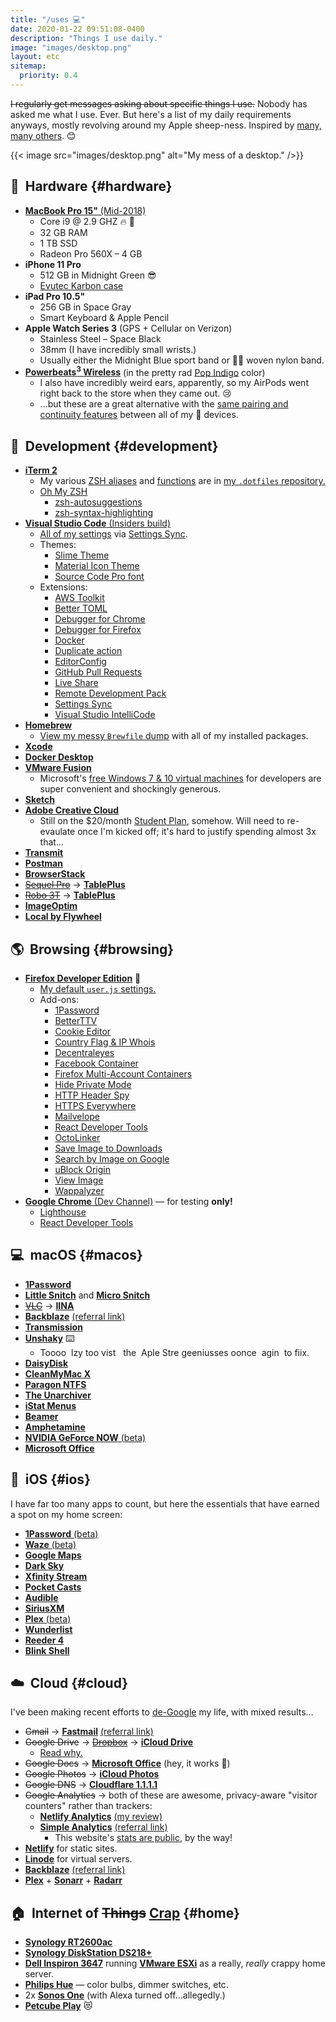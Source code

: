 ```yaml
---
title: "/uses 💻"
date: 2020-01-22 09:51:08-0400
description: "Things I use daily."
image: "images/desktop.png"
layout: etc
sitemap:
  priority: 0.4
---
```


~~I regularly get messages asking about specific things I use.~~ Nobody has asked me what I use. Ever. But here's a list of my daily requirements anyways, mostly revolving around my Apple sheep-ness. Inspired by [many, many others](https://uses.tech/). 😊

{{< image src="images/desktop.png" alt="My mess of a desktop." />}}

## 🍎&nbsp; Hardware {#hardware}

- [**MacBook Pro 15"** (Mid-2018)](https://browser.geekbench.com/v5/cpu/1074682)
  - Core i9 @ 2.9 GHZ 🔥 🚒
  - 32 GB RAM
  - 1 TB SSD
  - Radeon Pro 560X – 4 GB
- **iPhone 11 Pro**
  - 512 GB in Midnight Green 😎
  - [Evutec Karbon case](https://evutec.com/collections/all-iphone-11-cases/products/evutec-karbon-iphone-11-pro-5-8-inch-unique-hard-smooth-heavy-duty-phone-case-cover-real-aramid-fiber-strong-protective-slim-1-6mm-durable-black-afix-free-vent-mount)
- **iPad Pro 10.5"**
  - 256 GB in Space Gray
  - Smart Keyboard & Apple Pencil
- **Apple Watch Series 3** (GPS + Cellular on Verizon)
  - Stainless Steel – Space Black
  - 38mm (I have incredibly small wrists.)
  - Usually either the Midnight Blue sport band or 🏳️‍🌈 woven nylon band.
- [**Powerbeats<sup>3</sup> Wireless**](https://www.beatsbydre.com/earphones/powerbeats3-wireless) (in the pretty rad [Pop Indigo](https://www.apple.com/shop/product/MREQ2LL/A/powerbeats3-wireless-earphones-beats-pop-collection-pop-indigo) color)
  - I also have incredibly weird ears, apparently, so my AirPods went right back to the store when they came out. 😢
  - ...but these are a great alternative with the [same pairing and continuity features](https://www.soundguys.com/how-does-apple-w1-chip-work-21049/) between all of my 🍎 devices.

## 💾&nbsp; Development {#development}

- [**iTerm 2**](https://iterm2.com/)
  - My various [ZSH aliases](https://github.com/jakejarvis/dotfiles/blob/master/zsh/aliases.zsh) and [functions](https://github.com/jakejarvis/dotfiles/blob/master/zsh/functions.zsh) are in [my `.dotfiles` repository.](https://github.com/jakejarvis/dotfiles)
  - [Oh My ZSH](https://ohmyz.sh/)
    - [zsh-autosuggestions](https://github.com/zsh-users/zsh-autosuggestions)
    - [zsh-syntax-highlighting](https://github.com/zsh-users/zsh-syntax-highlighting)
- [**Visual Studio Code** (Insiders build)](https://code.visualstudio.com/insiders/)
  - [All of my settings](https://gist.github.com/jakejarvis/80a04530e0142ff5b7b77c92d5c6f526) via [Settings Sync](https://marketplace.visualstudio.com/items?itemName=Shan.code-settings-sync).
  - Themes:
    - [Slime Theme](https://marketplace.visualstudio.com/items?itemName=smlombardi.slime)
    - [Material Icon Theme](https://marketplace.visualstudio.com/items?itemName=PKief.material-icon-theme)
    - [Source Code Pro font](https://github.com/adobe-fonts/source-code-pro)
  - Extensions:
    - [AWS Toolkit](https://marketplace.visualstudio.com/items?itemName=AmazonWebServices.aws-toolkit-vscode)
    - [Better TOML](https://marketplace.visualstudio.com/items?itemName=bungcip.better-toml)
    - [Debugger for Chrome](https://marketplace.visualstudio.com/items?itemName=msjsdiag.debugger-for-chrome)
    - [Debugger for Firefox](https://marketplace.visualstudio.com/items?itemName=firefox-devtools.vscode-firefox-debug)
    - [Docker](https://marketplace.visualstudio.com/items?itemName=ms-azuretools.vscode-docker)
    - [Duplicate action](https://marketplace.visualstudio.com/items?itemName=mrmlnc.vscode-duplicate)
    - [EditorConfig](https://marketplace.visualstudio.com/items?itemName=EditorConfig.EditorConfig)
    - [GitHub Pull Requests](https://marketplace.visualstudio.com/items?itemName=GitHub.vscode-pull-request-github)
    - [Live Share](https://marketplace.visualstudio.com/items?itemName=MS-vsliveshare.vsliveshare)
    - [Remote Development Pack](https://marketplace.visualstudio.com/items?itemName=ms-vscode-remote.vscode-remote-extensionpack)
    - [Settings Sync](https://marketplace.visualstudio.com/items?itemName=Shan.code-settings-sync)
    - [Visual Studio IntelliCode](https://marketplace.visualstudio.com/items?itemName=VisualStudioExptTeam.vscodeintellicode)
- [**Homebrew**](https://brew.sh/)
  - [View my messy `Brewfile` dump](https://github.com/jakejarvis/dotfiles/blob/master/Brewfile) with all of my installed packages.
- [**Xcode**](https://developer.apple.com/xcode/)
- [**Docker Desktop**](https://www.docker.com/products/docker-desktop)
- [**VMware Fusion**](https://www.vmware.com/products/fusion.html)
  - Microsoft's [free Windows 7 & 10 virtual machines](https://developer.microsoft.com/en-us/microsoft-edge/tools/vms/) for developers are super convenient and shockingly generous.
- [**Sketch**](https://www.sketch.com/)
- [**Adobe Creative Cloud**](https://www.adobe.com/creativecloud.html)
  - Still on the \$20/month [Student Plan](https://www.adobe.com/creativecloud/buy/students.html), somehow. Will need to re-evaulate once I'm kicked off; it's hard to justify spending almost 3x that...
- [**Transmit**](https://panic.com/transmit/)
- [**Postman**](https://www.getpostman.com/)
- [**BrowserStack**](https://www.browserstack.com/)
- [~~Sequel Pro~~](https://www.sequelpro.com/) → [**TablePlus**](https://tableplus.com/)
- [~~Robo 3T~~](https://robomongo.org/) → [**TablePlus**](https://tableplus.com/)
- [**ImageOptim**](https://imageoptim.com/mac)
- [**Local by Flywheel**](https://localbyflywheel.com/)

## 🌎&nbsp; Browsing {#browsing}

- [**Firefox Developer Edition**](https://www.mozilla.org/en-US/firefox/developer/) 🦊
  - [My default `user.js` settings.](https://github.com/jakejarvis/dotfiles/blob/master/firefox/user.js)
  - Add-ons:
    - [1Password](https://1password.com/browsers/firefox/)
    - [BetterTTV](https://addons.mozilla.org/en-US/firefox/addon/betterttv/)
    - [Cookie Editor](https://addons.mozilla.org/en-US/firefox/addon/cookie-editor/)
    - [Country Flag & IP Whois](https://addons.mozilla.org/en-US/firefox/addon/country-flags-ip-whois/)
    - [Decentraleyes](https://addons.mozilla.org/en-US/firefox/addon/decentraleyes/)
    - [Facebook Container](https://addons.mozilla.org/en-US/firefox/addon/facebook-container/)
    - [Firefox Multi-Account Containers](https://addons.mozilla.org/en-US/firefox/addon/multi-account-containers/)
    - [Hide Private Mode](https://addons.mozilla.org/en-US/firefox/addon/hide-private-mode/)
    - [HTTP Header Spy](https://addons.mozilla.org/en-US/firefox/addon/http-header-spy/)
    - [HTTPS Everywhere](https://addons.mozilla.org/en-US/firefox/addon/https-everywhere/)
    - [Mailvelope](https://addons.mozilla.org/en-US/firefox/addon/mailvelope/)
    - [React Developer Tools](https://addons.mozilla.org/en-US/firefox/addon/react-devtools/)
    - [OctoLinker](https://addons.mozilla.org/en-US/firefox/addon/octolinker/)
    - [Save Image to Downloads](https://addons.mozilla.org/en-US/firefox/addon/save-image-2-downloads/)
    - [Search by Image on Google](https://addons.mozilla.org/en-US/firefox/addon/search-by-image-on-google/)
    - [uBlock Origin](https://addons.mozilla.org/en-US/firefox/addon/ublock-origin/)
    - [View Image](https://addons.mozilla.org/en-US/firefox/addon/view-image/)
    - [Wappalyzer](https://addons.mozilla.org/en-US/firefox/addon/wappalyzer/)
- [**Google Chrome** (Dev Channel)](https://www.google.com/chrome/browser/?extra=devchannel) — for testing **only!**
  - [Lighthouse](https://chrome.google.com/webstore/detail/lighthouse/blipmdconlkpinefehnmjammfjpmpbjk?h1=en)
  - [React Developer Tools](https://chrome.google.com/webstore/detail/react-developer-tools/fmkadmapgofadopljbjfkapdkoienihi?hl=en)

## 💻&nbsp; macOS {#macos}

- [**1Password**](https://1password.com/)
- [**Little Snitch**](https://www.obdev.at/products/littlesnitch/index.html) and [**Micro Snitch**](https://www.obdev.at/products/microsnitch/index.html)
- [~~VLC~~](https://www.videolan.org/vlc/index.html) → [**IINA**](https://iina.io/)
- [**Backblaze**](https://www.backblaze.com/) [(referral link)](https://secure.backblaze.com/r/00x84e)
- [**Transmission**](https://transmissionbt.com/)
- [**Unshaky**](https://unshaky.nestederror.com/) ⌨️
  - Toooo &nbsp;lzy too vist &nbsp;&nbsp;the&nbsp; Aple Stre geeniusses oonce &nbsp;agin&nbsp; to fiix.
- [**DaisyDisk**](https://daisydiskapp.com/)
- [**CleanMyMac X**](https://macpaw.com/cleanmymac)
- [**Paragon NTFS**](https://www.paragon-software.com/us/home/ntfs-mac/#)
- [**The Unarchiver**](https://theunarchiver.com/)
- [**iStat Menus**](https://bjango.com/mac/istatmenus/)
- [**Beamer**](https://beamer-app.com/)
- [**Amphetamine**](https://roaringapps.com/app/amphetamine)
- [**NVIDIA GeForce NOW** (beta)](https://www.nvidia.com/en-us/geforce-now/)
- [**Microsoft Office**](https://products.office.com/en-us/mac/microsoft-office-for-mac)

## 📱&nbsp; iOS {#ios}

I have far too many apps to count, but here the essentials that have earned a spot on my home screen:

- [**1Password** (beta)](https://apps.apple.com/us/app/1password-password-manager/id568903335)
- [**Waze** (beta)](https://apps.apple.com/us/app/waze-navigation-live-traffic/id323229106)
- [**Google Maps**](https://apps.apple.com/us/app/google-maps-transit-food/id585027354)
- [**Dark Sky**](https://apps.apple.com/us/app/dark-sky-weather/id517329357)
- [**Xfinity Stream**](https://apps.apple.com/us/app/xfinity-stream/id731629156)
- [**Pocket Casts**](https://apps.apple.com/us/app/pocket-casts/id414834813)
- [**Audible**](https://apps.apple.com/us/app/audible-audiobooks-originals/id379693831)
- [**SiriusXM**](https://apps.apple.com/us/app/siriusxm-music-comedy-sports/id317951436)
- [**Plex** (beta)](https://apps.apple.com/us/app/plex-movies-tv-music-more/id383457673)
- [**Wunderlist**](https://apps.apple.com/us/app/wunderlist-to-do-list-tasks/id406644151)
- [**Reeder 4**](https://apps.apple.com/us/app/reeder-4/id1449412357)
- [**Blink Shell**](https://apps.apple.com/us/app/blink-shell-mosh-ssh-client/id1156707581)

## ☁️&nbsp; Cloud {#cloud}

I've been making recent efforts to [de-Google](https://www.reddit.com/r/degoogle/) my life, with mixed results...

- ~~Gmail~~ → [**Fastmail**](https://www.fastmail.com/) [(referral link)](https://ref.fm/u20274504)
- ~~Google Drive~~ → [~~Dropbox~~](https://www.dropbox.com/) → [**iCloud Drive**](https://www.icloud.com/iclouddrive)
  - [Read why.](/notes/dropping-dropbox/)
- ~~Google Docs~~ → [**Microsoft Office**](https://products.office.com/en-us/mac/microsoft-office-for-mac) (hey, it works 🤷)
- ~~Google Photos~~ → [**iCloud Photos**](https://www.icloud.com/photos/)
- ~~Google DNS~~ → [**Cloudflare 1.1.1.1**](https://1.1.1.1/)
- ~~Google Analytics~~ → both of these are awesome, privacy-aware "visitor counters" rather than trackers:
  - [**Netlify Analytics**](https://www.netlify.com/products/analytics/) [(my review)](/notes/netlify-analytics-review/)
  - [**Simple Analytics**](https://simpleanalytics.com/) [(referral link)](https://referral.simpleanalytics.com/jake-jarvis)
    - This website's [stats are public](/stats/), by the way!
- [**Netlify**](https://www.netlify.com/) for static sites.
- [**Linode**](https://www.linode.com/) for virtual servers.
- [**Backblaze**](https://www.backblaze.com/) [(referral link)](https://secure.backblaze.com/r/00x84e)
- [**Plex**](https://www.plex.tv/) + [**Sonarr**](https://sonarr.tv/) + [**Radarr**](https://radarr.video/)

## 🏠&nbsp; Internet of ~~Things~~ [Crap](/notes/shodan-search-queries/) {#home}

- [**Synology RT2600ac**](https://www.synology.com/en-us/products/RT2600ac)
- [**Synology DiskStation DS218+**](https://www.synology.com/en-us/products/DS218+)
- [**Dell Inspiron 3647**](https://www.amazon.com/dp/B00HWML468/) running [**VMware ESXi**](https://www.vmware.com/products/esxi-and-esx.html) as a really, _really_ crappy home server.
- [**Philips Hue**](https://www2.meethue.com/en-us) — color bulbs, dimmer switches, etc.
- 2x [**Sonos One**](https://www.sonos.com/en-us/shop/one.html) (with Alexa turned off...allegedly.)
- [**Petcube Play**](https://petcube.com/play/) 😻
